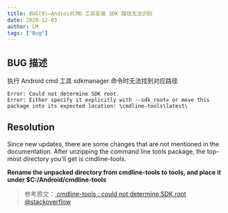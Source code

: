 ```yaml
---
title: BUG(9)—AndroidCMD 工具安装 SDK 路径无法识别
date: 2020-12-03
author: LM
tags: ["Bug"]
---
```


## BUG 描述

执行 Android cmd 工具 sdkmanager 命令时无法找到对应路径

```shell
Error: Could not determine SDK root. 
Error: Either specify it explicitly with --sdk_root= or move this package into its expected location: \cmdline-tools\latest\
```

## Resolution

Since new updates, there are some changes that are not mentioned in the documentation. After unzipping the command line tools package, the top-most directory you'll get is cmdline-tools. 

**Rename the unpacked directory from cmdline-tools to tools, and place it under $C:/Android/cmdline-tools**

> 参考原文：[ cmdline-tools : could not determine SDK root  @stackoverflow ](https://stackoverflow.com/questions/65262340/cmdline-tools-could-not-determine-sdk-root)

